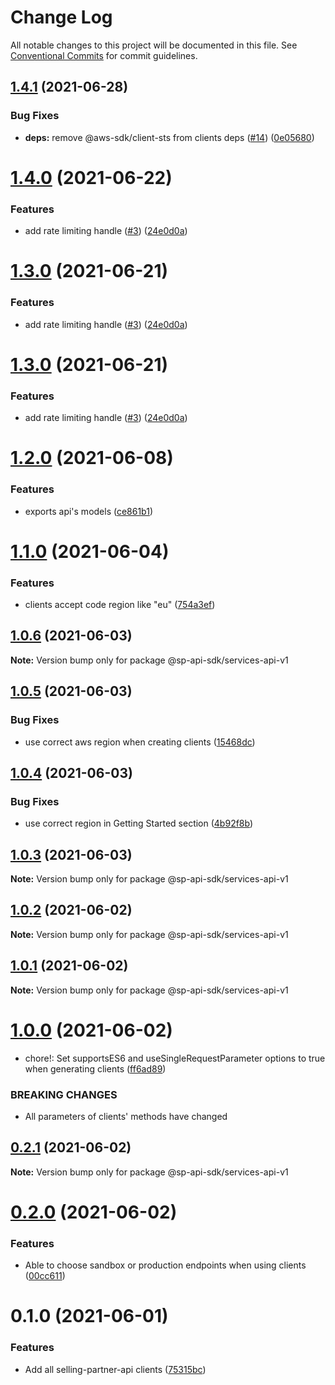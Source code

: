 # Change Log

All notable changes to this project will be documented in this file.
See [Conventional Commits](https://conventionalcommits.org) for commit guidelines.

## [1.4.1](https://github.com/bizon/selling-partner-api-sdk/compare/@sp-api-sdk/services-api-v1@1.4.0...@sp-api-sdk/services-api-v1@1.4.1) (2021-06-28)


### Bug Fixes

* **deps:** remove @aws-sdk/client-sts from clients deps ([#14](https://github.com/bizon/selling-partner-api-sdk/issues/14)) ([0e05680](https://github.com/bizon/selling-partner-api-sdk/commit/0e056808c6df8aef4059aafc57c8797f717cce49))





# [1.4.0](https://github.com/bizon/selling-partner-api-sdk/compare/@sp-api-sdk/services-api-v1@1.2.0...@sp-api-sdk/services-api-v1@1.4.0) (2021-06-22)


### Features

* add rate limiting handle ([#3](https://github.com/bizon/selling-partner-api-sdk/issues/3)) ([24e0d0a](https://github.com/bizon/selling-partner-api-sdk/commit/24e0d0a7e7795b2ed72a7ed7163e52e469630f08))





# [1.3.0](https://github.com/bizon/selling-partner-api-sdk/compare/@sp-api-sdk/services-api-v1@1.2.0...@sp-api-sdk/services-api-v1@1.3.0) (2021-06-21)


### Features

* add rate limiting handle ([#3](https://github.com/bizon/selling-partner-api-sdk/issues/3)) ([24e0d0a](https://github.com/bizon/selling-partner-api-sdk/commit/24e0d0a7e7795b2ed72a7ed7163e52e469630f08))





# [1.3.0](https://github.com/bizon/selling-partner-api-sdk/compare/@sp-api-sdk/services-api-v1@1.2.0...@sp-api-sdk/services-api-v1@1.3.0) (2021-06-21)


### Features

* add rate limiting handle ([#3](https://github.com/bizon/selling-partner-api-sdk/issues/3)) ([24e0d0a](https://github.com/bizon/selling-partner-api-sdk/commit/24e0d0a7e7795b2ed72a7ed7163e52e469630f08))





# [1.2.0](https://github.com/bizon/selling-partner-api-sdk/compare/@sp-api-sdk/services-api-v1@1.1.0...@sp-api-sdk/services-api-v1@1.2.0) (2021-06-08)


### Features

* exports api's models ([ce861b1](https://github.com/bizon/selling-partner-api-sdk/commit/ce861b1eca84b257978a2755d8fbaa5a8b821ad2))





# [1.1.0](https://github.com/bizon/selling-partner-api-sdk/compare/@sp-api-sdk/services-api-v1@1.0.6...@sp-api-sdk/services-api-v1@1.1.0) (2021-06-04)


### Features

* clients accept code region like "eu" ([754a3ef](https://github.com/bizon/selling-partner-api-sdk/commit/754a3ef3e344a3df4d16fd64c365c2971b9f007a))





## [1.0.6](https://github.com/bizon/selling-partner-api-sdk/compare/@sp-api-sdk/services-api-v1@1.0.5...@sp-api-sdk/services-api-v1@1.0.6) (2021-06-03)

**Note:** Version bump only for package @sp-api-sdk/services-api-v1





## [1.0.5](https://github.com/bizon/selling-partner-api-sdk/compare/@sp-api-sdk/services-api-v1@1.0.4...@sp-api-sdk/services-api-v1@1.0.5) (2021-06-03)


### Bug Fixes

* use correct aws region when creating clients ([15468dc](https://github.com/bizon/selling-partner-api-sdk/commit/15468dc1fa7bf1a85bd69ebc2f3764ce7fc6a9b8))





## [1.0.4](https://github.com/bizon/selling-partner-api-sdk/compare/@sp-api-sdk/services-api-v1@1.0.3...@sp-api-sdk/services-api-v1@1.0.4) (2021-06-03)


### Bug Fixes

* use correct region in Getting Started section ([4b92f8b](https://github.com/bizon/selling-partner-api-sdk/commit/4b92f8b85a69b7aab18f3562a87aba0b40f5913c))





## [1.0.3](https://github.com/bizon/selling-partner-api-sdk/compare/@sp-api-sdk/services-api-v1@1.0.2...@sp-api-sdk/services-api-v1@1.0.3) (2021-06-03)

**Note:** Version bump only for package @sp-api-sdk/services-api-v1





## [1.0.2](https://github.com/bizon/selling-partner-api-sdk/compare/@sp-api-sdk/services-api-v1@1.0.1...@sp-api-sdk/services-api-v1@1.0.2) (2021-06-02)

**Note:** Version bump only for package @sp-api-sdk/services-api-v1





## [1.0.1](https://github.com/bizon/selling-partner-api-sdk/compare/@sp-api-sdk/services-api-v1@1.0.0...@sp-api-sdk/services-api-v1@1.0.1) (2021-06-02)

**Note:** Version bump only for package @sp-api-sdk/services-api-v1





# [1.0.0](https://github.com/bizon/selling-partner-api-sdk/compare/@sp-api-sdk/services-api-v1@0.2.1...@sp-api-sdk/services-api-v1@1.0.0) (2021-06-02)


* chore!: Set supportsES6 and useSingleRequestParameter options to true when generating clients ([ff6ad89](https://github.com/bizon/selling-partner-api-sdk/commit/ff6ad89b496dec81f0ce775a50f25615022fcfb2))


### BREAKING CHANGES

* All parameters of clients' methods have changed





## [0.2.1](https://github.com/bizon/selling-partner-api-sdk/compare/@sp-api-sdk/services-api-v1@0.2.0...@sp-api-sdk/services-api-v1@0.2.1) (2021-06-02)

**Note:** Version bump only for package @sp-api-sdk/services-api-v1





# [0.2.0](https://github.com/bizon/selling-partner-api-sdk/compare/@sp-api-sdk/services-api-v1@0.1.0...@sp-api-sdk/services-api-v1@0.2.0) (2021-06-02)


### Features

* Able to choose sandbox or production endpoints when using clients ([00cc611](https://github.com/bizon/selling-partner-api-sdk/commit/00cc611bcaa6153606c8d918ad6946947d6a50de))





# 0.1.0 (2021-06-01)


### Features

* Add all selling-partner-api clients ([75315bc](https://github.com/bizon/selling-partner-api-sdk/commit/75315bc7681537a7803bf658e69b6bf7d4b6bbe2))
